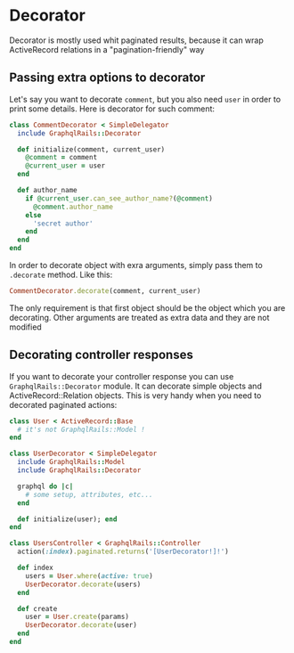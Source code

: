 # Decorator

Decorator is mostly used whit paginated results, because it can wrap ActiveRecord relations in a "pagination-friendly" way

## Passing extra options to decorator

Let's say you want to decorate `comment`, but you also need `user` in order to print some details. Here is decorator for such comment:

```ruby
class CommentDecorator < SimpleDelegator
  include GraphqlRails::Decorator

  def initialize(comment, current_user)
    @comment = comment
    @current_user = user
  end

  def author_name
    if @current_user.can_see_author_name?(@comment)
      @comment.author_name
    else
      'secret author'
    end
  end
end
```

In order to decorate object with exra arguments, simply pass them to `.decorate` method. Like this:

```ruby
CommentDecorator.decorate(comment, current_user)
```

The only requirement is that first object should be the object which you are decorating. Other arguments are treated as extra data and they are not modified

## Decorating controller responses

If you want to decorate your controller response you can use `GraphqlRails::Decorator` module. It can decorate simple objects and ActiveRecord::Relation objects. This is very handy when you need to decorated paginated actions:

```ruby
class User < ActiveRecord::Base
  # it's not GraphqlRails::Model !
end

class UserDecorator < SimpleDelegator
  include GraphqlRails::Model
  include GraphqlRails::Decorator

  graphql do |c|
    # some setup, attributes, etc...
  end

  def initialize(user); end
end

class UsersController < GraphqlRails::Controller
  action(:index).paginated.returns('[UserDecorator!]!')

  def index
    users = User.where(active: true)
    UserDecorator.decorate(users)
  end

  def create
    user = User.create(params)
    UserDecorator.decorate(user)
  end
end
```
